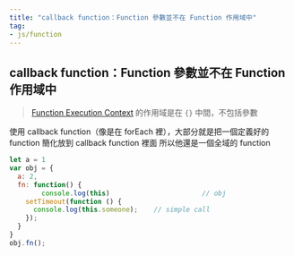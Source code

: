 ```yaml
---
title: "callback function：Function 參數並不在 Function 作用域中"
tag: 
- js/function
---
```


##  callback function：Function 參數並不在 Function 作用域中
>[Function Execution Context](Function%20Execution%20Context.md) 的作用域是在 `{}` 中間，不包括參數

使用 callback function（像是在 forEach 裡），大部分就是把一個定義好的 function 簡化放到 callback function 裡面
所以他還是一個全域的 function

```js
let a = 1
var obj = {
  a: 2,
  fn: function() {
		console.log(this) 						// obj
    setTimeout(function () {
      console.log(this.someone);    // simple call
    });
  }
}
obj.fn();
```